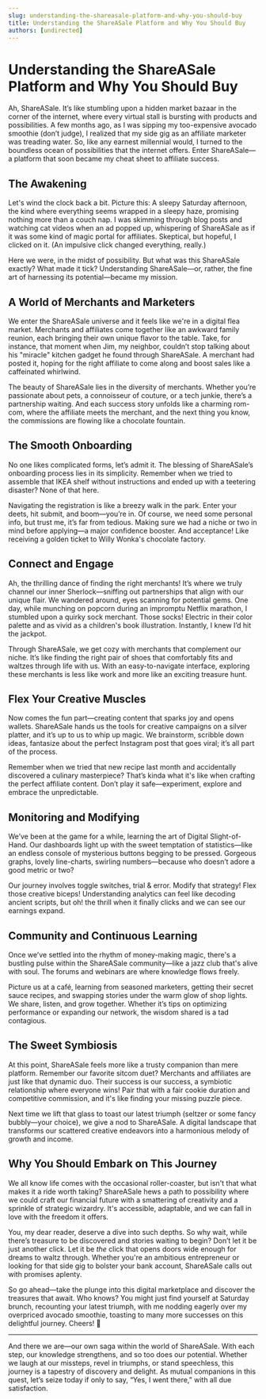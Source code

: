 ```yaml
---
slug: understanding-the-shareasale-platform-and-why-you-should-buy
title: Understanding the ShareASale Platform and Why You Should Buy
authors: [undirected]
---
```



# Understanding the ShareASale Platform and Why You Should Buy

Ah, ShareASale. It’s like stumbling upon a hidden market bazaar in the corner of the internet, where every virtual stall is bursting with products and possibilities. A few months ago, as I was sipping my too-expensive avocado smoothie (don’t judge), I realized that my side gig as an affiliate marketer was treading water. So, like any earnest millennial would, I turned to the boundless ocean of possibilities that the internet offers. Enter ShareASale—a platform that soon became my cheat sheet to affiliate success.

## The Awakening

Let's wind the clock back a bit. Picture this: A sleepy Saturday afternoon, the kind where everything seems wrapped in a sleepy haze, promising nothing more than a couch nap. I was skimming through blog posts and watching cat videos when an ad popped up, whispering of ShareASale as if it was some kind of magic portal for affiliates. Skeptical, but hopeful, I clicked on it. (An impulsive click changed everything, really.)

Here we were, in the midst of possibility. But what was this ShareASale exactly? What made it tick? Understanding ShareASale—or, rather, the fine art of harnessing its potential—became my mission.

## A World of Merchants and Marketers

We enter the ShareASale universe and it feels like we're in a digital flea market. Merchants and affiliates come together like an awkward family reunion, each bringing their own unique flavor to the table. Take, for instance, that moment when Jim, my neighbor, couldn’t stop talking about his "miracle" kitchen gadget he found through ShareASale. A merchant had posted it, hoping for the right affiliate to come along and boost sales like a caffeinated whirlwind.

The beauty of ShareASale lies in the diversity of merchants. Whether you’re passionate about pets, a connoisseur of couture, or a tech junkie, there’s a partnership waiting. And each success story unfolds like a charming rom-com, where the affiliate meets the merchant, and the next thing you know, the commissions are flowing like a chocolate fountain.

## The Smooth Onboarding

No one likes complicated forms, let’s admit it. The blessing of ShareASale’s onboarding process lies in its simplicity. Remember when we tried to assemble that IKEA shelf without instructions and ended up with a teetering disaster? None of that here.

Navigating the registration is like a breezy walk in the park. Enter your deets, hit submit, and boom—you’re in. Of course, we need some personal info, but trust me, it’s far from tedious. Making sure we had a niche or two in mind before applying—a major confidence booster. And acceptance! Like receiving a golden ticket to Willy Wonka's chocolate factory. 

## Connect and Engage

Ah, the thrilling dance of finding the right merchants! It’s where we truly channel our inner Sherlock—sniffing out partnerships that align with our unique flair. We wandered around, eyes scanning for potential gems. One day, while munching on popcorn during an impromptu Netflix marathon, I stumbled upon a quirky sock merchant. Those socks! Electric in their color palette and as vivid as a children's book illustration. Instantly, I knew I’d hit the jackpot.

Through ShareASale, we get cozy with merchants that complement our niche. It’s like finding the right pair of shoes that comfortably fits and waltzes through life with us. With an easy-to-navigate interface, exploring these merchants is less like work and more like an exciting treasure hunt.

## Flex Your Creative Muscles

Now comes the fun part—creating content that sparks joy and opens wallets. ShareASale hands us the tools for creative campaigns on a silver platter, and it’s up to us to whip up magic. We brainstorm, scribble down ideas, fantasize about the perfect Instagram post that goes viral; it’s all part of the process.

Remember when we tried that new recipe last month and accidentally discovered a culinary masterpiece? That’s kinda what it's like when crafting the perfect affiliate content. Don’t play it safe—experiment, explore and embrace the unpredictable.

## Monitoring and Modifying

We’ve been at the game for a while, learning the art of Digital Slight-of-Hand. Our dashboards light up with the sweet temptation of statistics—like an endless console of mysterious buttons begging to be pressed. Gorgeous graphs, lovely line-charts, swirling numbers—because who doesn’t adore a good metric or two?

Our journey involves toggle switches, trial & error. Modify that strategy! Flex those creative biceps! Understanding analytics can feel like decoding ancient scripts, but oh! the thrill when it finally clicks and we can see our earnings expand.

## Community and Continuous Learning

Once we’ve settled into the rhythm of money-making magic, there's a bustling pulse within the ShareASale community—like a jazz club that's alive with soul. The forums and webinars are where knowledge flows freely.

Picture us at a café, learning from seasoned marketers, getting their secret sauce recipes, and swapping stories under the warm glow of shop lights. We share, listen, and grow together. Whether it’s tips on optimizing performance or expanding our network, the wisdom shared is a tad contagious.

## The Sweet Symbiosis

At this point, ShareASale feels more like a trusty companion than mere platform. Remember our favorite sitcom duet? Merchants and affiliates are just like that dynamic duo. Their success is our success, a symbiotic relationship where everyone wins!  Pair that with a fair cookie duration and competitive commission, and it's like finding your missing puzzle piece.

Next time we lift that glass to toast our latest triumph (seltzer or some fancy bubbly—your choice), we give a nod to ShareASale. A digital landscape that transforms our scattered creative endeavors into a harmonious melody of growth and income.

## Why You Should Embark on This Journey

We all know life comes with the occasional roller-coaster, but isn't that what makes it a ride worth taking? ShareASale hews a path to possibility where we could craft our financial future with a smattering of creativity and a sprinkle of strategic wizardry. It's accessible, adaptable, and we can fall in love with the freedom it offers.

You, my dear reader, deserve a dive into such depths. So why wait, while there’s treasure to be discovered and stories waiting to begin? Don’t let it be just another click. Let it be *the* click that opens doors wide enough for dreams to waltz through. Whether you're an ambitious entrepreneur or looking for that side gig to bolster your bank account, ShareASale calls out with promises aplenty.

So go ahead—take the plunge into this digital marketplace and discover the treasures that await. Who knows? You might just find yourself at Saturday brunch, recounting your latest triumph, with me nodding eagerly over my overpriced avocado smoothie, toasting to many more successes on this delightful journey. Cheers! 🥂

---

And there we are—our own saga within the world of ShareASale. With each step, our knowledge strengthens, and so too does our potential. Whether we laugh at our missteps, revel in triumphs, or stand speechless, this journey is a tapestry of discovery and delight. As mutual companions in this quest, let’s seize today if only to say, “Yes, I went there,” with all due satisfaction.